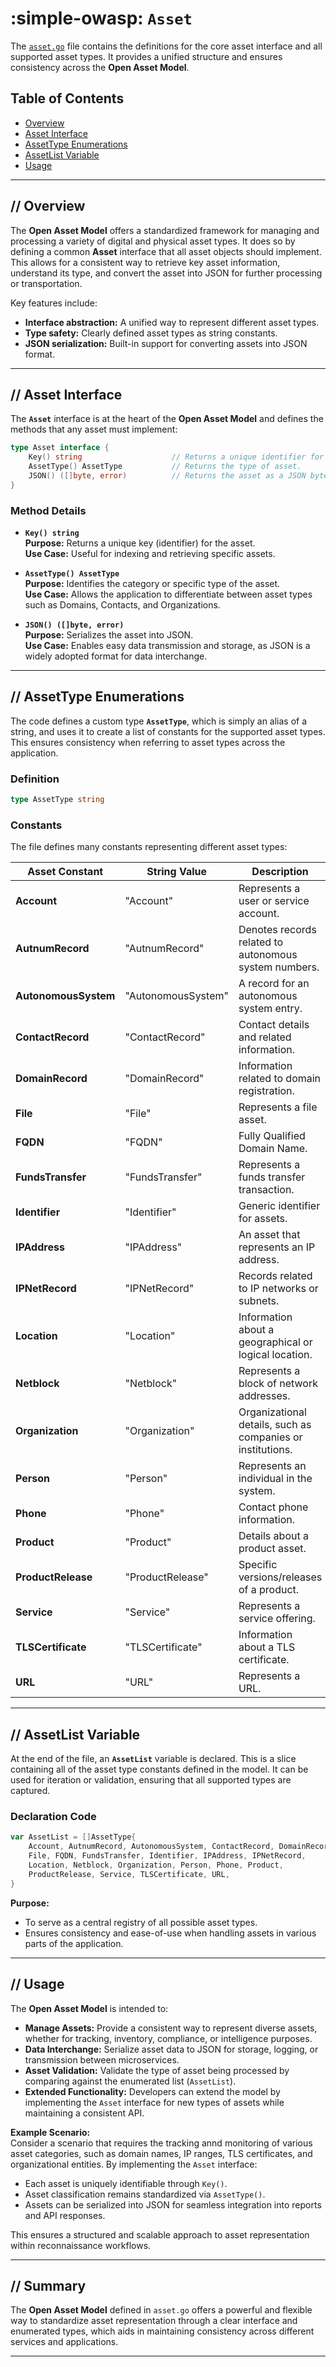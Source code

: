 # :simple-owasp: `Asset`

The [`asset.go`](https://github.com/owasp-amass/open-asset-model/blob/master/asset.go) file  contains the definitions for the core asset interface and all supported asset types. It provides a unified structure and ensures consistency across the **Open Asset Model**.

## Table of Contents

- [Overview](#overview)
- [Asset Interface](#asset-interface)
- [AssetType Enumerations](#assettype-enumerations)
- [AssetList Variable](#assetlist-variable)
- [Usage](#usage)

---

## **//** Overview

The **Open Asset Model** offers a standardized framework for managing and processing a variety of digital and physical asset types. It does so by defining a common **Asset** interface that all asset objects should implement. This allows for a consistent way to retrieve key asset information, understand its type, and convert the asset into JSON for further processing or transportation.

Key features include:

- **Interface abstraction:** A unified way to represent different asset types.
- **Type safety:** Clearly defined asset types as string constants.
- **JSON serialization:** Built-in support for converting assets into JSON format.

---

## **//** Asset Interface

The **`Asset`** interface is at the heart of the **Open Asset Model** and defines the methods that any asset must implement:

```go
type Asset interface {
    Key() string                    // Returns a unique identifier for the asset.
    AssetType() AssetType           // Returns the type of asset.
    JSON() ([]byte, error)          // Returns the asset as a JSON byte slice.
}
```

### Method Details

- **`Key() string`**  
  **Purpose:** Returns a unique key (identifier) for the asset.  
  **Use Case:** Useful for indexing and retrieving specific assets.

- **`AssetType() AssetType`**  
  **Purpose:** Identifies the category or specific type of the asset.  
  **Use Case:** Allows the application to differentiate between asset types such as Domains, Contacts, and Organizations.

- **`JSON() ([]byte, error)`**  
  **Purpose:** Serializes the asset into JSON.  
  **Use Case:** Enables easy data transmission and storage, as JSON is a widely adopted format for data interchange.

---

## **//** AssetType Enumerations 

The code defines a custom type **`AssetType`**, which is simply an alias of a string, and uses it to create a list of constants for the supported asset types. This ensures consistency when referring to asset types across the application.

### Definition

```go
type AssetType string
```

### Constants

The file defines many constants representing different asset types:

| **Asset Constant**      | **String Value**        | **Description**                                                |
|-------------------------|-------------------------|----------------------------------------------------------------|
| **Account**             | "Account"               | Represents a user or service account.                          |
| **AutnumRecord**        | "AutnumRecord"          | Denotes records related to autonomous system numbers.          |
| **AutonomousSystem**    | "AutonomousSystem"      | A record for an autonomous system entry.                       |
| **ContactRecord**       | "ContactRecord"         | Contact details and related information.                       |
| **DomainRecord**        | "DomainRecord"          | Information related to domain registration.                    |
| **File**                | "File"                  | Represents a file asset.                                         |
| **FQDN**                | "FQDN"                  | Fully Qualified Domain Name.                                   |
| **FundsTransfer**       | "FundsTransfer"         | Represents a funds transfer transaction.                       |
| **Identifier**          | "Identifier"            | Generic identifier for assets.                                 |
| **IPAddress**           | "IPAddress"             | An asset that represents an IP address.                        |
| **IPNetRecord**         | "IPNetRecord"           | Records related to IP networks or subnets.                     |
| **Location**            | "Location"              | Information about a geographical or logical location.          |
| **Netblock**            | "Netblock"              | Represents a block of network addresses.                       |
| **Organization**        | "Organization"          | Organizational details, such as companies or institutions.     |
| **Person**              | "Person"                | Represents an individual in the system.                        |
| **Phone**               | "Phone"                 | Contact phone information.                                     |
| **Product**             | "Product"               | Details about a product asset.                                 |
| **ProductRelease**      | "ProductRelease"        | Specific versions/releases of a product.                       |
| **Service**             | "Service"               | Represents a service offering.                                 |
| **TLSCertificate**      | "TLSCertificate"        | Information about a TLS certificate.                           |
| **URL**                 | "URL"                   | Represents a URL.                                              |

---

## **//** AssetList Variable 

At the end of the file, an **`AssetList`** variable is declared. This is a slice containing all of the asset type constants defined in the model. It can be used for iteration or validation, ensuring that all supported types are captured.

### Declaration Code

```go
var AssetList = []AssetType{
    Account, AutnumRecord, AutonomousSystem, ContactRecord, DomainRecord,
    File, FQDN, FundsTransfer, Identifier, IPAddress, IPNetRecord,
    Location, Netblock, Organization, Person, Phone, Product,
    ProductRelease, Service, TLSCertificate, URL,
}
```

**Purpose:**  

- To serve as a central registry of all possible asset types.
- Ensures consistency and ease-of-use when handling assets in various parts of the application.

---

## **//** Usage

The **Open Asset Model** is intended to:

- **Manage Assets:** Provide a consistent way to represent diverse assets, whether for tracking, inventory, compliance, or intelligence purposes.
- **Data Interchange:** Serialize asset data to JSON for storage, logging, or transmission between microservices.
- **Asset Validation:** Validate the type of asset being processed by comparing against the enumerated list (`AssetList`).
- **Extended Functionality:** Developers can extend the model by implementing the `Asset` interface for new types of assets while maintaining a consistent API.

**Example Scenario:**  
Consider a scenario that requires the tracking annd monitoring of  various asset categories, such as domain names, IP ranges, TLS certificates, and organizational entities. By implementing the `Asset` interface:

- Each asset is uniquely identifiable through `Key()`.
- Asset classification remains standardized via `AssetType()`.
- Assets can be serialized into JSON for seamless integration into reports and API responses.

This ensures a structured and scalable approach to asset representation within reconnaissance workflows. 

---

## **//** Summary

The **Open Asset Model** defined in `asset.go` offers a powerful and flexible way to standardize asset representation through a clear interface and enumerated types, which aids in maintaining consistency across different services and applications. 

---
